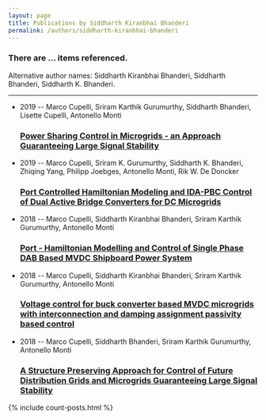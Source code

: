 ```yaml
---
layout: page
title: Publications by Siddharth Kiranbhai Bhanderi
permalink: /authors/siddharth-kiranbhai-bhanderi
---
```


<h3 id="number-posts">There are ... items referenced.</h3>
<p id='info-authors'>Alternative author names: Siddharth Kiranbhai Bhanderi, Siddharth Bhanderi, Siddharth K. Bhanderi.</p>
<hr />
<ul class="post-list">
<li><span class='post-meta'>2019 -- Marco Cupelli, Sriram Karthik Gurumurthy, Siddharth Bhanderi, Lisette Cupelli, Antonello Monti</span><h3><a class='post-link' href="{{ site.baseurl }}/power-sharing-control-in-microgrids-an-approach-guaranteeing-large-signal-stability">Power Sharing Control in Microgrids - an Approach Guaranteeing Large Signal Stability</a></h3></li>
<li><span class='post-meta'>2019 -- Marco Cupelli, Sriram K. Gurumurthy, Siddharth K. Bhanderi, Zhiqing Yang, Philipp Joebges, Antonello Monti, Rik W. De Doncker</span><h3><a class='post-link' href="{{ site.baseurl }}/port-controlled-hamiltonian-modeling-and-ida-pbc-control-of-dual-active-bridge-converters-for-dc-microgrids">Port Controlled Hamiltonian Modeling and IDA-PBC Control of Dual Active Bridge Converters for DC Microgrids</a></h3></li>
<li><span class='post-meta'>2018 -- Marco Cupelli, Siddharth Kiranbhai Bhanderi, Sriram Karthik Gurumurthy, Antonello Monti</span><h3><a class='post-link' href="{{ site.baseurl }}/port-hamiltonian-modelling-and-control-of-single-phase-dab-based-mvdc-shipboard-power-system">Port - Hamiltonian Modelling and Control of Single Phase DAB Based MVDC Shipboard Power System</a></h3></li>
<li><span class='post-meta'>2018 -- Marco Cupelli, Siddharth Kiranbhai Bhanderi, Sriram Karthik Gurumurthy, Antonello Monti</span><h3><a class='post-link' href="{{ site.baseurl }}/voltage-control-for-buck-converter-based-mvdc-microgrids-with-interconnection-and-damping-assignment-passivity-based-control">Voltage control for buck converter based MVDC microgrids with interconnection and damping assignment passivity based control</a></h3></li>
<li><span class='post-meta'>2018 -- Marco Cupelli, Siddharth Bhanderi, Sriram Karthik Gurumurthy, Antonello Monti</span><h3><a class='post-link' href="{{ site.baseurl }}/a-structure-preserving-approach-for-control-of-future-distribution-grids-and-microgrids-guaranteeing-large-signal-stability">A Structure Preserving Approach for Control of Future Distribution Grids and Microgrids Guaranteeing Large Signal Stability</a></h3></li>

</ul>
{% include count-posts.html %}
